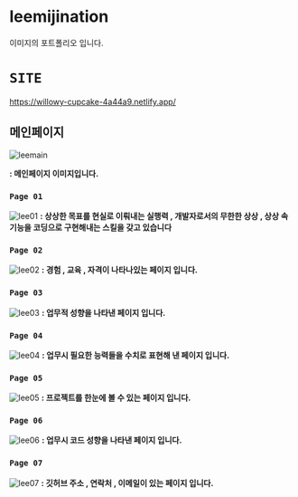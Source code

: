 # leemijination
이미지의 포트폴리오 입니다.


# `SITE`
https://willowy-cupcake-4a44a9.netlify.app/

## 메인페이지
![leemain](https://user-images.githubusercontent.com/111400649/196343614-d7ac3c3b-407e-48b6-9ed0-ce1ebe23d1f9.PNG)

**: 메인페이지 이미지입니다.**


### `Page 01`
![lee01](https://user-images.githubusercontent.com/111400649/196343616-674a3d55-08de-4783-9305-8e3bb59b6b6d.PNG)
**: 상상한 목표를 현실로 이뤄내는 실행력 , 개발자로서의 무한한 상상 , 상상 속 기능을 코딩으로 구현해내는 스킬을 갖고 있습니다**
</br>
### `Page 02`
![lee02](https://user-images.githubusercontent.com/111400649/196343620-d3b9a9b9-5ab7-41f3-b9db-b5a5cf78fd31.PNG)
**: 경험 , 교육 , 자격이 나타나있는 페이지 입니다.**
</br>
### `Page 03`
![lee03](https://user-images.githubusercontent.com/111400649/196343621-9d7731fc-9a78-420d-aff9-02034e7310b7.PNG)
**: 업무적 성향을 나타낸 페이지 입니다.**
</br>
### `Page 04`
![lee04](https://user-images.githubusercontent.com/111400649/196343622-0fa9a48a-16e9-465d-977c-121af1d805ad.PNG)
**: 업무시 필요한 능력들을 수치로 표현해 낸 페이지 입니다.**
</br>
### `Page 05`
![lee05](https://user-images.githubusercontent.com/111400649/196343624-afcdbb9a-090e-4da8-815d-c6015bca755d.PNG)
**: 프로젝트를 한눈에 볼 수 있는 페이지 입니다.**
</br>
### `Page 06`
![lee06](https://user-images.githubusercontent.com/111400649/196343626-fdac53c6-1605-45f1-97ec-d09ab7657ef1.PNG)
**: 업무시 코드 성향을 나타낸 페이지 입니다.**
</br>
### `Page 07`
![lee07](https://user-images.githubusercontent.com/111400649/196343608-f8823fc4-5582-4062-bc9a-3ef632d29077.PNG)
**: 깃허브 주소 , 연락처 , 이메일이 있는 페이지 입니다.**

